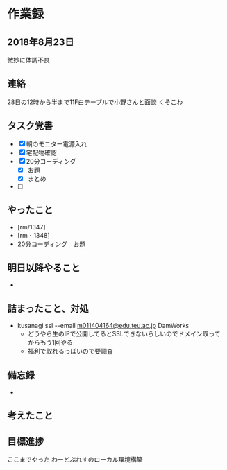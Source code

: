 # 作業録  
## 2018年8月23日
微妙に体調不良

## 連絡
28日の12時から半まで11F白テーブルで小野さんと面談
くそこわ

## タスク覚書
- [x] 朝のモニター電源入れ
- [x] 宅配物確認
- [x] 20分コーディング
	- [x] お題
	- [x] まとめ
- [ ] 


## やったこと 
- [rm/1347]
- [rm・1348]
- 20分コーディング　お題

## 明日以降やること
- 

## 詰まったこと、対処
- kusanagi ssl --email m011404164@edu.teu.ac.jp DamWorks
	- どうやら生のIPで公開してるとSSLできないらしいのでドメイン取ってからもう1回やる
	- 福利で取れるっぽいので要調査

## 備忘録  
- 

## 考えたこと

## 目標進捗
ここまでやった
わーどぷれすのローカル環境構築
